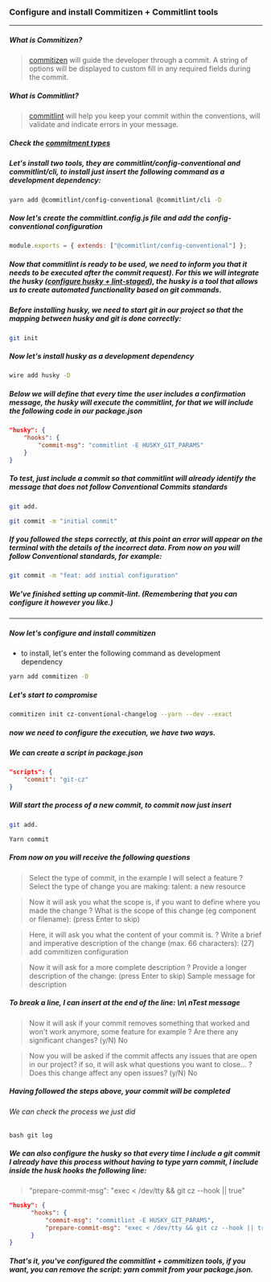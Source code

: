 ### Configure and install Commitizen + Commitlint tools

---

##### What is Commitizen?

> [commitizen](http://commitizen.github.io/cz-cli/) will guide the developer through a commit. A string of options will be displayed to custom fill in any required fields during the commit.

##### What is Commitlint?

> [commitlint](https://commitlint.js.org/#/) will help you keep your commit within the conventions, will validate and indicate errors in your message.

##### Check the [commitment types](https://github.com/edsonjuniornarvaes/Til/blob/master/git/semantic-commit-messages/semantic-commit-messages.md)

##### Let's install two tools, they are commitlint/config-conventional and commitlint/cli, to install just insert the following command as a development dependency:

```bash
yarn add @commitlint/config-conventional @commitlint/cli -D
```

##### Now let's create the commitlint.config.js file and add the config-conventional configuration

```js
module.exports = { extends: ["@commitlint/config-conventional"] };
```

##### Now that commitlint is ready to be used, we need to inform you that it needs to be executed after the commit request). For this we will integrate the husky ([configure husky + lint-staged](https://github.com/edsonjuniornarvaes/Til/blob/master/git/hooks/husky-and-lint-staged/husky-and-lint-staged.md)), the husky is a tool that allows us to create automated functionality based on git commands.

##### Before installing husky, we need to start git in our project so that the mapping between husky and git is done correctly:

```bash
git init
```

##### Now let's install husky as a development dependency

```bash
wire add husky -D
```

##### Below we will define that every time the user includes a confirmation message, the husky will execute the commitlint, for that we will include the following code in our package.json

```json
"husky": {
    "hooks": {
        "commit-msg": "commitlint -E HUSKY_GIT_PARAMS"
    }
}
```

##### To test, just include a commit so that commitlint will already identify the message that does not follow Conventional Commits standards

```bash
git add.

git commit -m "initial commit"
```

##### If you followed the steps correctly, at this point an error will appear on the terminal with the details of the incorrect data. From now on you will follow Conventional standards, for example:

```bash
git commit -m "feat: add initial configuration"
```

##### We've finished setting up commit-lint. (Remembering that you can configure it however you like.)

---

##### Now let's configure and install commitizen

- to install, let's enter the following command as development dependency

```bash
yarn add commitizen -D
```

##### Let's start to compromise

```bash
commitizen init cz-conventional-changelog --yarn --dev --exact
```

##### now we need to configure the execution, we have two ways.

##### We can create a script in package.json

```json
"scripts": {
    "commit": "git-cz"
}
```

##### Will start the process of a new commit, to commit now just insert

```bash
git add.

Yarn commit
```

##### From now on you will receive the following questions

> Select the type of commit, in the example I will select a feature
> ? Select the type of change you are making: talent: a new resource

> Now it will ask you what the scope is, if you want to define where you made the change
> ? What is the scope of this change (eg component or filename): (press Enter to skip)

> Here, it will ask you what the content of your commit is.
> ? Write a brief and imperative description of the change (max. 66 characters):
> (27) add commitizen configuration

> Now it will ask for a more complete description
> ? Provide a longer description of the change: (press Enter to skip)
> Sample message for description

##### To break a line, I can insert at the end of the line: \n\ nTest message

> Now it will ask if your commit removes something that worked and won't work anymore, some feature for example
> ? Are there any significant changes? (y/N) No

> Now you will be asked if the commit affects any issues that are open in our project? if so, it will ask what questions you want to close...
> ? Does this change affect any open issues? (y/N) No

##### Having followed the steps above, your commit will be completed

###### We can check the process we just did

```
bash git log
```

##### We can also configure the husky so that every time I include a git commit I already have this process without having to type yarn commit, I include inside the husk hooks the following line:

> "prepare-commit-msg": "exec < /dev/tty && git cz --hook || true"

```json
"husky": {
      "hooks": {
          "commit-msg": "commitlint -E HUSKY_GIT_PARAMS",
          "prepare-commit-msg": "exec < /dev/tty && git cz --hook || true"
      }
}
```

##### That's it, you've configured the commitlint + commitizen tools, if you want, you can remove the script: yarn commit from your package.json.
